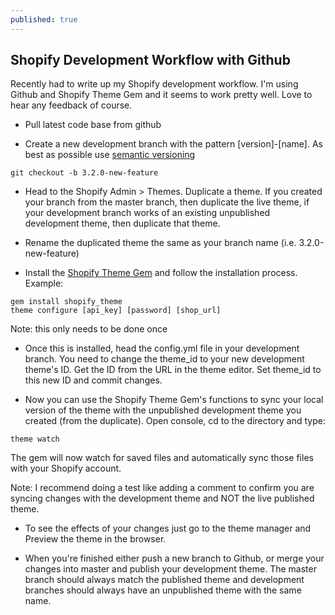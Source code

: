 ```yaml
---
published: true
---
```


## Shopify Development Workflow with Github

Recently had to write up my Shopify development workflow. I'm using Github and Shopify Theme Gem and it seems to work pretty well. Love to hear any feedback of course.

* Pull latest code base from github

* Create a new development branch with the pattern [version]-[name]. As best as possible use [semantic versioning](http://semver.org/)

```
git checkout -b 3.2.0-new-feature
```

* Head to the Shopify Admin > Themes. Duplicate a theme. If you created your branch from the master branch, then duplicate the live theme, if your development branch works of an existing unpublished development theme, then duplicate that theme.

* Rename the duplicated theme the same as your branch name (i.e. 3.2.0-new-feature)

* Install the [Shopify Theme Gem](https://github.com/Shopify/shopify_theme) and follow the installation process. Example:

```
gem install shopify_theme
theme configure [api_key] [password] [shop_url]
```
Note: this only needs to be done once

* Once this is installed, head the config.yml file in your development branch. You need to change the theme_id to your new development theme's ID. Get the ID from the URL in the theme editor. Set theme_id to this new ID and commit changes.

* Now you can use the Shopify Theme Gem's functions to sync your local version of the theme with the unpublished development theme you created (from the duplicate). Open console, cd to the directory and type:

```
theme watch
```

The gem will now watch for saved files and automatically sync those files with your Shopify account. 

Note: I recommend doing a test like adding a comment to confirm you are syncing changes with the development theme and NOT the live published theme.

* To see the effects of your changes just go to the theme manager and Preview the theme in the browser.

* When you're finished either push a new branch to Github, or merge your changes into master and publish your development theme. The master branch should always match the published theme and development branches should always have an unpublished theme with the same name.


